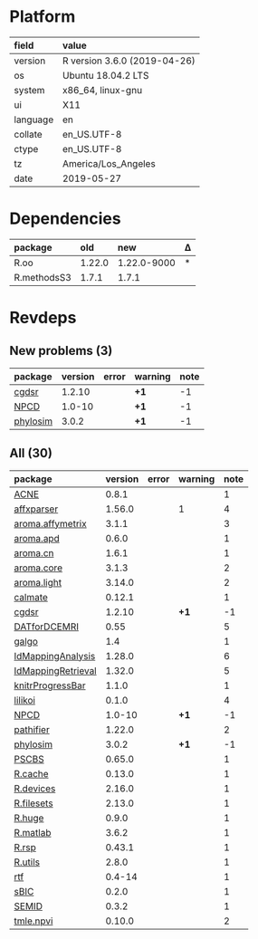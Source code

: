# Platform

|field    |value                        |
|:--------|:----------------------------|
|version  |R version 3.6.0 (2019-04-26) |
|os       |Ubuntu 18.04.2 LTS           |
|system   |x86_64, linux-gnu            |
|ui       |X11                          |
|language |en                           |
|collate  |en_US.UTF-8                  |
|ctype    |en_US.UTF-8                  |
|tz       |America/Los_Angeles          |
|date     |2019-05-27                   |

# Dependencies

|package     |old    |new         |Δ  |
|:-----------|:------|:-----------|:--|
|R.oo        |1.22.0 |1.22.0-9000 |*  |
|R.methodsS3 |1.7.1  |1.7.1       |   |

# Revdeps

## New problems (3)

|package                          |version |error |warning |note |
|:--------------------------------|:-------|:-----|:-------|:----|
|[cgdsr](problems.md#cgdsr)       |1.2.10  |      |__+1__  |-1   |
|[NPCD](problems.md#npcd)         |1.0-10  |      |__+1__  |-1   |
|[phylosim](problems.md#phylosim) |3.0.2   |      |__+1__  |-1   |

## All (30)

|package                                              |version |error |warning |note |
|:----------------------------------------------------|:-------|:-----|:-------|:----|
|[ACNE](problems.md#acne)                             |0.8.1   |      |        |1    |
|[affxparser](problems.md#affxparser)                 |1.56.0  |      |1       |4    |
|[aroma.affymetrix](problems.md#aromaaffymetrix)      |3.1.1   |      |        |3    |
|[aroma.apd](problems.md#aromaapd)                    |0.6.0   |      |        |1    |
|[aroma.cn](problems.md#aromacn)                      |1.6.1   |      |        |1    |
|[aroma.core](problems.md#aromacore)                  |3.1.3   |      |        |2    |
|[aroma.light](problems.md#aromalight)                |3.14.0  |      |        |2    |
|[calmate](problems.md#calmate)                       |0.12.1  |      |        |1    |
|[cgdsr](problems.md#cgdsr)                           |1.2.10  |      |__+1__  |-1   |
|[DATforDCEMRI](problems.md#datfordcemri)             |0.55    |      |        |5    |
|[galgo](problems.md#galgo)                           |1.4     |      |        |1    |
|[IdMappingAnalysis](problems.md#idmappinganalysis)   |1.28.0  |      |        |6    |
|[IdMappingRetrieval](problems.md#idmappingretrieval) |1.32.0  |      |        |5    |
|[knitrProgressBar](problems.md#knitrprogressbar)     |1.1.0   |      |        |1    |
|[lilikoi](problems.md#lilikoi)                       |0.1.0   |      |        |4    |
|[NPCD](problems.md#npcd)                             |1.0-10  |      |__+1__  |-1   |
|[pathifier](problems.md#pathifier)                   |1.22.0  |      |        |2    |
|[phylosim](problems.md#phylosim)                     |3.0.2   |      |__+1__  |-1   |
|[PSCBS](problems.md#pscbs)                           |0.65.0  |      |        |1    |
|[R.cache](problems.md#rcache)                        |0.13.0  |      |        |1    |
|[R.devices](problems.md#rdevices)                    |2.16.0  |      |        |1    |
|[R.filesets](problems.md#rfilesets)                  |2.13.0  |      |        |1    |
|[R.huge](problems.md#rhuge)                          |0.9.0   |      |        |1    |
|[R.matlab](problems.md#rmatlab)                      |3.6.2   |      |        |1    |
|[R.rsp](problems.md#rrsp)                            |0.43.1  |      |        |1    |
|[R.utils](problems.md#rutils)                        |2.8.0   |      |        |1    |
|[rtf](problems.md#rtf)                               |0.4-14  |      |        |1    |
|[sBIC](problems.md#sbic)                             |0.2.0   |      |        |1    |
|[SEMID](problems.md#semid)                           |0.3.2   |      |        |1    |
|[tmle.npvi](problems.md#tmlenpvi)                    |0.10.0  |      |        |2    |

